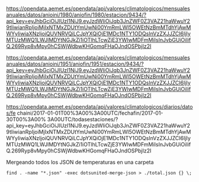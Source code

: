 https://opendata.aemet.es/opendata/api/valores/climatologicos/mensualesanuales/datos/anioini/1980/aniofin/1980/estacion/9434/?api_key=eyJhbGciOiJIUzI1NiJ9.eyJzdWIiOiJqb3JnZWF0Z3VAZ21haWwuY29tIiwianRpIjoiMjIxNTMxZDUtYmUwNi00YmRmLWI5OWEtNzBmMTdhYjAwMWYyIiwiaXNzIjoiQUVNRVQiLCJpYXQiOjE1MDc1NTY1ODQsInVzZXJJZCI6IjIyMTUzMWQ1LWJlMDYtNGJkZi1iOTlhLTcwZjE3YWIwMDFmMiIsInJvbGUiOiIifQ.269Ryp8vMpy0hCSWjWdbwKHGomqFHaOJndOSPbjIz2I

https://opendata.aemet.es/opendata/api/valores/climatologicos/mensualesanuales/datos/anioini/1951/aniofin/1951/estacion/9434/?api_key=eyJhbGciOiJIUzI1NiJ9.eyJzdWIiOiJqb3JnZWF0Z3VAZ21haWwuY29tIiwianRpIjoiMjIxNTMxZDUtYmUwNi00YmRmLWI5OWEtNzBmMTdhYjAwMWYyIiwiaXNzIjoiQUVNRVQiLCJpYXQiOjE1MDc1NTY1ODQsInVzZXJJZCI6IjIyMTUzMWQ1LWJlMDYtNGJkZi1iOTlhLTcwZjE3YWIwMDFmMiIsInJvbGUiOiIifQ.269Ryp8vMpy0hCSWjWdbwKHGomqFHaOJndOSPbjIz2I

https://opendata.aemet.es/opendata/api/valores/climatologicos/diarios/datos/fe
chaini/2017-01-01T00%3A00%3A00UTC/fechafin/2017-01-30T00%3A00%
3A00UTC/todasestaciones/?api_key=eyJhbGciOiJIUzI1NiJ9.eyJzdWIiOiJqb3JnZWF0Z3VAZ21haWwuY29tIiwianRpIjoiMjIxNTMxZDUtYmUwNi00YmRmLWI5OWEtNzBmMTdhYjAwMWYyIiwiaXNzIjoiQUVNRVQiLCJpYXQiOjE1MDc1NTY1ODQsInVzZXJJZCI6IjIyMTUzMWQ1LWJlMDYtNGJkZi1iOTlhLTcwZjE3YWIwMDFmMiIsInJvbGUiOiIifQ.269Ryp8vMpy0hCSWjWdbwKHGomqFHaOJndOSPbjIz2I


Mergeando todos los JSON de temperaturas en
 una carpeta

```
find . -name "*.json" -exec dotsunited-merge-json > ./total.json {} \;
```
